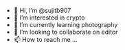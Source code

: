 - 👋 Hi, I’m @sujitb907
- 👀 I’m interested in crypto
- 🌱 I’m currently learning photography
- 💞️ I’m looking to collaborate on editor
- 📫 How to reach me ...

<!---
sujitb907/sujitb907 is a ✨ special ✨ repository because its `README.md` (this file) appears on your GitHub profile.
You can click the Preview link to take a look at your changes.
--->
